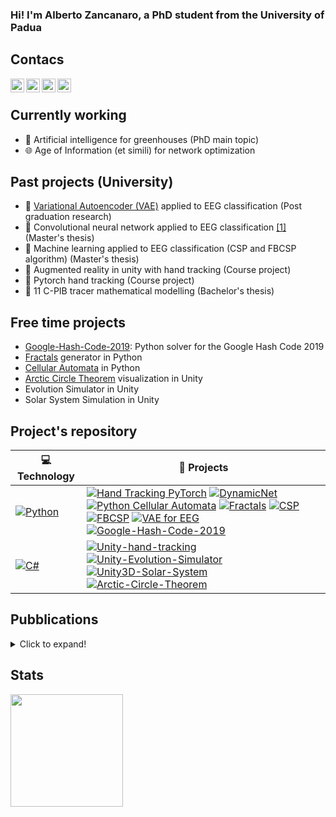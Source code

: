  ### Hi! I'm Alberto Zancanaro, a PhD student from the University of Padua
 
 ## Contacs
 
[<img align="left" alt="codeSTACKr | YouTube" width="22px" src="https://cdn.jsdelivr.net/npm/simple-icons@v3/icons/youtube.svg" />][youtube]
[<img align="left" alt="codeSTACKr | Twitter" width="22px" src="https://cdn.jsdelivr.net/npm/simple-icons@v3/icons/twitter.svg" />][twitter]
[<img align="left" alt="codeSTACKr | LinkedIn" width="22px" src="https://cdn.jsdelivr.net/npm/simple-icons@v3/icons/linkedin.svg" />][linkedin]
[<img align="left" alt="codeSTACKr | Instagram" width="22px" src="https://cdn.jsdelivr.net/npm/simple-icons@v3/icons/instagram.svg" />][instagram]

<br/>

## Currently working
 - 🌱 Artificial intelligence for greenhouses (PhD main topic)
 - 🌐 Age of Information (et simili) for network optimization
 
 
 ## Past projects (University)
 - 🧠 [Variational Autoencoder (VAE)](https://arxiv.org/abs/1312.6114) applied to EEG classification (Post graduation research)
 - 🧠 Convolutional neural network applied to EEG classification [[1]][paper1] (Master's thesis)
 - 🧠 Machine learning applied to EEG classification (CSP and FBCSP algorithm) (Master's thesis)
 - 👋 Augmented reality in unity with hand tracking (Course project)
 - 👋 Pytorch hand tracking (Course project)
 - 💊 11 C-PIB tracer mathematical modelling (Bachelor's thesis)


## Free time projects
- [Google-Hash-Code-2019](https://storage.googleapis.com/coding-competitions.appspot.com/HC/2019/hashcode2019_final_task.pdf): Python solver for the Google Hash Code 2019 
- [Fractals](https://en.wikipedia.org/wiki/Fractal) generator in Python
- [Cellular Automata](https://en.wikipedia.org/wiki/Cellular_automaton) in Python
- [Arctic Circle Theorem](https://en.wikipedia.org/wiki/Aztec_diamond) visualization in Unity
- Evolution Simulator in Unity
- Solar System Simulation in Unity
 

## Project's repository
<!-- START OF PROFILE STACK, DO NOT REMOVE -->
| 💻 **Technology** | 🚀 **Projects** |
|-|-|
| [![Python](https://img.shields.io/static/v1?label=&message=Python&color=3C78A9&logo=python&logoColor=FFFFFF)](https://www.python.org/) | [![Hand Tracking PyTorch](https://img.shields.io/static/v1?label=Hand-Tracking-Pytorch&message=%20&color=000605&logo=github&logoColor=white&labelColor=000605)](https://github.com/jesus-333/Hand-Tracking-Pytorch) [![DynamicNet](https://img.shields.io/static/v1?label=DynamicNet&message=%20&color=000605&logo=github&logoColor=white&labelColor=000605)](https://github.com/jesus-333/Dynamic-PyTorch-Net) [![Python Cellular Automata](https://img.shields.io/static/v1?label=Cellular-Automata&message=%20&color=000605&logo=github&logoColor=white&labelColor=000605)](https://github.com/jesus-333/Python-Cellular-Automata) [![Fractals](https://img.shields.io/static/v1?label=Fractals&message=%20&color=000605&logo=github&logoColor=white&labelColor=000605)](https://github.com/jesus-333/Python-Fractals) [![CSP](https://img.shields.io/static/v1?label=CSP-Algorithm&message=%20&color=000605&logo=github&logoColor=white&labelColor=000605)](https://github.com/jesus-333/CSP-Python) [![FBCSP](https://img.shields.io/static/v1?label=FBCSP-Algorithm&message=%20&color=000605&logo=github&logoColor=white&labelColor=000605)](https://github.com/jesus-333/FBCSP-Python) [![VAE for EEG](https://img.shields.io/static/v1?label=VAE-For-EEG&message=%20&color=000605&logo=github&logoColor=white&labelColor=000605)](https://github.com/jesus-333/Variational-Autoencoder-for-EEG-analysis) [![Google-Hash-Code-2019](https://img.shields.io/static/v1?label=Google-Hash-Code-2019&message=%20&color=000605&logo=github&logoColor=white&labelColor=000605)](https://github.com/jesus-333/Google-Hash-Code-2019-Python)|
| [![C#](https://img.shields.io/badge/C%23-239120?style=for-the-badge&logo=c-sharp&logoColor=white)](https://en.wikipedia.org/wiki/C_Sharp_(programming_language)) | [![Unity-hand-tracking](https://img.shields.io/static/v1?label=Unity-hand-tracking&message=%20&color=000605&logo=github&logoColor=white&labelColor=000605)](https://github.com/jesus-333/Unity-hand-tracking) [![Unity-Evolution-Simulator](https://img.shields.io/static/v1?label=Unity-Evolution-Simulator&message=%20&color=000605&logo=github&logoColor=white&labelColor=000605)](https://github.com/jesus-333/Unity-Evolution-Simulator) [![Unity3D-Solar-System](https://img.shields.io/static/v1?label=Unity3D-Solar-System&message=%20&color=000605&logo=github&logoColor=white&labelColor=000605)](https://github.com/jesus-333/Unity3D-Solar-System) [![Arctic-Circle-Theorem](https://img.shields.io/static/v1?label=Arctic-Circle-Theorem&message=%20&color=000605&logo=github&logoColor=white&labelColor=000605)](https://github.com/jesus-333/Arctic-Circle-Theorem)|
<!-- END OF PROFILE STACK, DO NOT REMOVE -->


## Pubblications 
<details>
  <summary>Click to expand!</summary>
 
  - [[1]][paper1] A. Zancanaro,  G. Cisotto, J.R.Paulo, G. Pires, and U. J. Nunes, “CNN-based approaches for cross-subject classification in motor imagery:From the state-of-the-art to   Dynamicnet,”  in 2021 IEEE Conferenceon Computational Intelligence in Bioinformatics and ComputationalBiology (CIBCB), 2021, pp. 1–7
  - [[2]][medComNet2022] A. Zancanaro, G. Cisotto, L. Badia, "Modeling Value of Information in Remote Sensing from Correlated Sources" in 2022 IEEE Mediterranean Communication and Computer Networking Conference (MedComNet)
  - A. Zancanaro, G. Cisotto, L. Badia, "Challenges of the Age of Information Paradigm for Metrology in Cyberphysical Ecosystems" in 2022 IEEE Metrology for Living Environment (MetroLivEnv)
  - Yeah very short... I hope to enlarge it in the future 😂
 
</details>


## Stats
<img height="180em" src="https://github-readme-stats.vercel.app/api?username=jesus-333&show_icons=true&hide_border=true&&count_private=true&include_all_commits=true" />


[youtube]: https://www.youtube.com/channel/UCsq-ulESicHkELSIwrIQGvw
[twitter]: https://twitter.com/_jesus_az
[instagram]: https://www.instagram.com/gesu3333/
[linkedin]: https://www.linkedin.com/in/alberto-zancanaro-2a3a39216/

[paper1]: https://ieeexplore.ieee.org/document/9562821
[medComNet2022]: http://www.dei.unipd.it/~badia/papers/2022_06_MedComNet_corr
